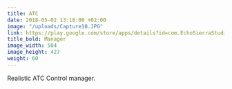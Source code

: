 ```yaml
---
title: ATC
date: 2018-05-02 13:18:00 +02:00
image: "/uploads/Capture10.JPG"
link: https://play.google.com/store/apps/details?id=com.EchoSierraStudio.ATCManager
title_bold: Manager
image_width: 504
image_height: 427
weight: 60
---
```


Realistic ATC Control manager.